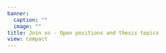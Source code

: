 ```yaml
---
banner:
  caption: ""
  image: ""
title: Join us - Open positions and thesis topics
view: compact
---
```

